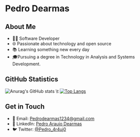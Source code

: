 # Pedro Dearmas

## About Me
- 👨‍💻 Software Developer
- 🌐 Passionate about technology and open source
- 📚 Learning something new every day
- 🎓Pursuing a degree in Technology in Analysis and Systems Development.

## GitHub Statistics

![Anurag's GitHub stats](https://github-readme-stats.vercel.app/api?username=PedroDearmas&theme=github_dark&show_icons=true)
\t
[![Top Langs](https://github-readme-stats.vercel.app/api/top-langs/?username=PedroDearmas&layout=compact)](https://github.com/anuraghazra/github-readme-stats)

## Get in Touch
- 📧 Email: Pedrodearmas1234@gmail.com
- 💼 LinkedIn: [Pedro Araujo Dearmas](https://www.linkedin.com/in/pedro-araujo-dearmas/)
- 🐦 Twitter: [@Pedro_4r4uj0](https://twitter.com/Pedro_4r4uj0)

<!-- Adicione mais informações pessoais, projetos e links de redes sociais conforme necessário -->
